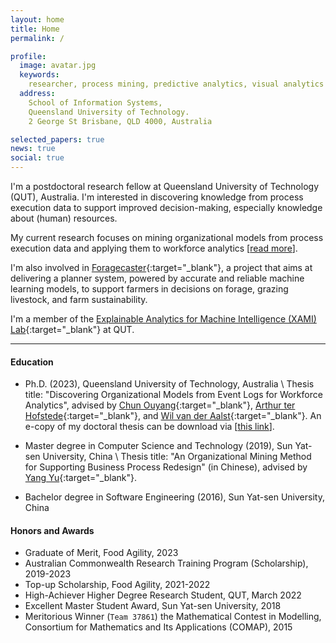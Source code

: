 ```yaml
---
layout: home
title: Home
permalink: /

profile:
  image: avatar.jpg
  keywords:
    researcher, process mining, predictive analytics, visual analytics
  address: 
    School of Information Systems,
    Queensland University of Technology.
    2 George St Brisbane, QLD 4000, Australia

selected_papers: true
news: true
social: true
---
```


I'm a postdoctoral research fellow at Queensland University of Technology (QUT),
Australia. I'm interested in discovering knowledge from process execution data
to support improved decision-making, especially knowledge about (human)
resources. 

My current research focuses on mining organizational models from process
execution data and applying them to workforce analytics [[read
more](/projects/omm)]. 

I'm also involved in
[Foragecaster](https://www.agriwebb.com/foragecaster/){:target="_blank"}, a
project that aims at delivering a planner system, powered by accurate and
reliable machine learning models, to support farmers in decisions on forage,
grazing livestock, and farm sustainability.


I'm a member of the [Explainable Analytics for Machine Intelligence (XAMI)
Lab](https://www.xami-lab.org/){:target="_blank"} at QUT.

<hr>

#### Education

- Ph.D. (2023), Queensland University of Technology, Australia \\
  Thesis title: "Discovering Organizational Models from Event Logs for Workforce Analytics",
  advised by 
  [Chun Ouyang](https://staff.qut.edu.au/staff/c.ouyang){:target="_blank"}, 
  [Arthur ter Hofstede](https://arthurterhofstede.github.io/){:target="_blank"}, 
  and [Wil van der Aalst](http://www.vdaalst.com/){:target="_blank"}. 
  An e-copy of my doctoral thesis can be download via [[this link](./assets/thesis_roys_version.pdf)].

- Master degree in Computer Science and Technology (2019), Sun Yat-sen University, China \\
  Thesis title: "An Organizational Mining Method for Supporting Business Process
  Redesign" (in Chinese), advised by 
  [Yang Yu](https://sse.sysu.edu.cn/teacher/163){:target="_blank"}.

- Bachelor degree in Software Engineering (2016), Sun Yat-sen University, China

#### Honors and Awards

- Graduate of Merit, Food Agility, 2023
- Australian Commonwealth Research Training Program (Scholarship), 2019-2023
- Top-up Scholarship, Food Agility, 2021-2022
- High-Achiever Higher Degree Research Student, QUT, March 2022
- Excellent Master Student Award, Sun Yat-sen University, 2018
- Meritorious Winner (`Team 37861`) the Mathematical Contest in Modelling,
Consortium for Mathematics and Its Applications (COMAP), 2015
